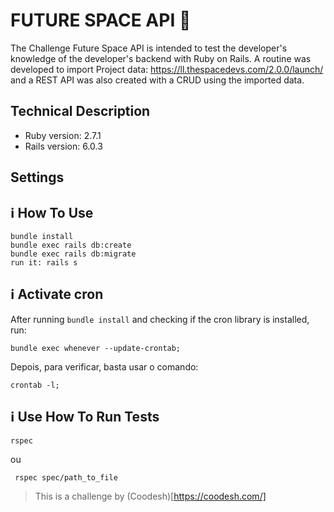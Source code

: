 # FUTURE SPACE API :rocket:

The Challenge Future Space API is intended to test the developer's knowledge of the developer's backend with Ruby on Rails.
A routine was developed to import Project data: https://ll.thespacedevs.com/2.0.0/launch/ and a REST API was also created with a CRUD using the imported data.

## Technical Description

  * Ruby version:  2.7.1
  * Rails version: 6.0.3

## Settings

## :information_source: How To Use

```shell
bundle install
bundle exec rails db:create
bundle exec rails db:migrate
run it: rails s
```

## :information_source: Activate cron

After running `bundle install` and checking if the cron library is installed, run:

```shell
bundle exec whenever --update-crontab;
```
Depois, para verificar, basta usar o comando: 

```shell
crontab -l;
```

## :information_source: Use How To Run Tests

```shell
rspec
```
ou

```shell
 rspec spec/path_to_file
```

> This is a challenge by (Coodesh)[https://coodesh.com/]

